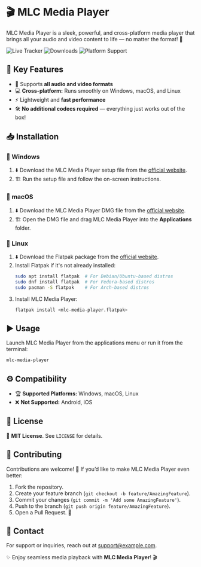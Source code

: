 # 🎬 MLC Media Player

MLC Media Player is a sleek, powerful, and cross-platform media player that brings all your audio and video content to life — no matter the format! 🚀

![Live Tracker](https://img.shields.io/github/release-date/username/mlc-media-player?color=brightgreen) ![Downloads](https://img.shields.io/github/downloads/username/mlc-media-player/total) ![Platform Support](https://img.shields.io/badge/platforms-Windows%20%7C%20macOS%20%7C%20Linux-blue)

## 🌟 Key Features
- 🎵 Supports **all audio and video formats**
- 💻 **Cross-platform:** Runs smoothly on Windows, macOS, and Linux
- ⚡ Lightweight and **fast performance**
- 🛠️ **No additional codecs required** — everything just works out of the box!

## 📥 Installation

### 🏁 Windows
1. ⬇️ Download the MLC Media Player setup file from the [official website](#).
2. 🏗️ Run the setup file and follow the on-screen instructions.

### 🍏 macOS
1. ⬇️ Download the MLC Media Player DMG file from the [official website](#).
2. 🏗️ Open the DMG file and drag MLC Media Player into the **Applications** folder.

### 🐧 Linux
1. ⬇️ Download the Flatpak package from the [official website](#).
2. Install Flatpak if it's not already installed:
   ```sh
   sudo apt install flatpak  # For Debian/Ubuntu-based distros
   sudo dnf install flatpak  # For Fedora-based distros
   sudo pacman -S flatpak    # For Arch-based distros
   ```
3. Install MLC Media Player:
   ```sh
   flatpak install <mlc-media-player.flatpak>
   ```

## ▶️ Usage
Launch MLC Media Player from the applications menu or run it from the terminal:
```sh
mlc-media-player
```

## ⚙️ Compatibility
- 🏆 **Supported Platforms:** Windows, macOS, Linux
- ❌ **Not Supported:** Android, iOS

## 📜 License
📝 **MIT License**. See `LICENSE` for details.

## 🤝 Contributing
Contributions are welcome! 🎉 If you’d like to make MLC Media Player even better:
1. Fork the repository.
2. Create your feature branch (`git checkout -b feature/AmazingFeature`).
3. Commit your changes (`git commit -m 'Add some AmazingFeature'`).
4. Push to the branch (`git push origin feature/AmazingFeature`).
5. Open a Pull Request. 🚀

## 📧 Contact
For support or inquiries, reach out at [support@example.com](mailto:m39776401@gmail.com).

✨ Enjoy seamless media playback with **MLC Media Player**! 🎬



